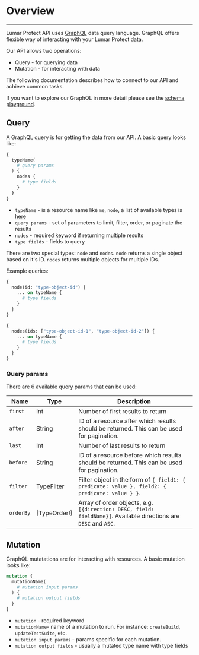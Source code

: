 # Overview

---

Lumar Protect API uses [GraphQL](https://graphql.github.io/) data query language.
GraphQL offers flexible way of interacting with your Lumar Protect data.

Our API allows two operations:

- Query - for querying data
- Mutation - for interacting with data

<!-- TODO: Add info about filter, pagination and ordering -->
<!-- TODO: Add list of available field types -->
<!-- TODO: Add embedded resources to field lists -->
<!-- TODO: Consider separating query fields from mutation params, currently some query fields are missing coz I copied them from create input params. Or add a `settable` and `gettable` column if field can be queried/updated -->

The following documentation describes how to connect to our API and achieve common tasks.

If you want to explore our GraphQL in more detail please see the [schema playground](https://api.lumar.io/graphql).

## Query

A GraphQL query is for getting the data from our API. A basic query looks like:

```graphql
{
  typeName(
    # query params
  ) {
    nodes {
      # type fields
    }
  }
}
```

- `typeName` - is a resource name like `me`, `node`, a list of available types is [here]()
- `query params` - set of parameters to limit, filter, order, or paginate the results
- `nodes` - required keyword if returning multiple results
- `type fields` - fields to query

There are two special types: `node` and `nodes`. `node` returns a single object based on it's ID. `nodes` returns multiple objects for multiple IDs.

Example queries:

```graphql
{
  node(id: "type-object-id") {
    ... on typeName {
      # type fields
    }
  }
}
```

```graphql
{
  nodes(ids: ["type-object-id-1", "type-object-id-2"]) {
    ... on typeName {
      # type fields
    }
  }
}
```

### Query params

There are 6 available query params that can be used:

| Name      | Type         | Description                                                                                                      |
| --------- | ------------ | ---------------------------------------------------------------------------------------------------------------- |
| `first`   | Int          | Number of first results to return                                                                                |
| `after`   | String       | ID of a resource after which results should be returned. This can be used for pagination.                        |
| `last`    | Int          | Number of last results to return                                                                                 |
| `before`  | String       | ID of a resource before which results should be returned. This can be used for pagination.                       |
| `filter`  | TypeFilter   | Filter object in the form of `{ field1: { predicate: value }, field2: { predicate: value } }`.                   |
| `orderBy` | [TypeOrder!] | Array of order objects, e.g. `[{direction: DESC, field: fieldName}]`. Available directions are `DESC` and `ASC`. |

## Mutation

GraphQL mutatations are for interacting with resources. A basic mutation looks like:

```graphql
mutation {
  mutationName(
    # mutation input params
  ) {
    # mutation output fields
  }
}
```

- `mutation` - required keyword
- `mutationName`- name of a mutation to run. For instance: `createBuild`, `updateTestSuite`, etc.
- `mutation input params` - params specific for each mutation.
- `mutation output fields` - usually a mutated type name with type fields
